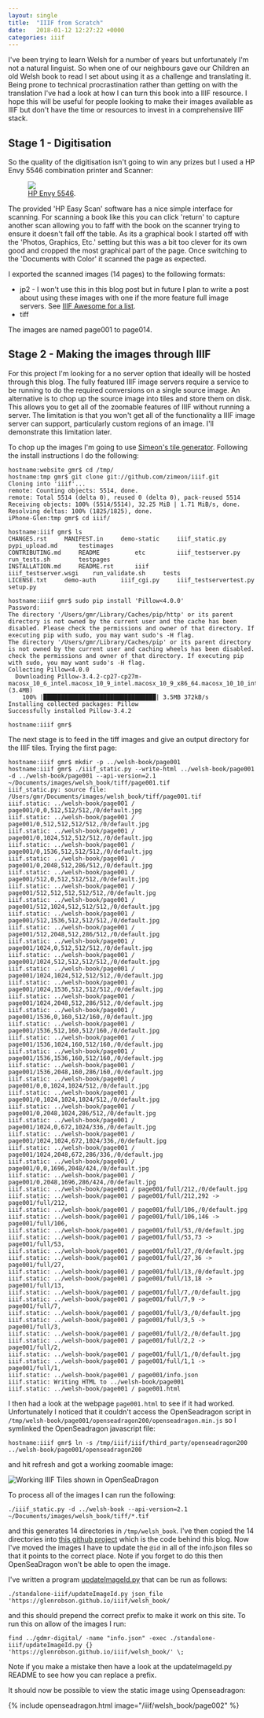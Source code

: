 ```yaml
---
layout: single
title:  "IIIF from Scratch"
date:   2018-01-12 12:27:22 +0000
categories: iiif
---
```


I've been trying to learn Welsh for a number of years but unfortunately I'm not a natural linguist. So when one of our neighbours gave our Children an old Welsh book to read I set about using it as a challenge and translating it. Being prone to technical procrastination rather than getting on with the translation I've had a look at how I can turn this book into a IIIF resource. I hope this will be useful for people looking to make their images available as IIIF but don't have the time or resources to invest in a comprehensive IIIF stack.

## Stage 1 - Digitisation

So the quality of the digitisation isn't going to win any prizes but I used a HP Envy 5546 combination printer and Scanner:

<figure>
	<a href="https://support.hp.com/us-en/product/hp-envy-5540-all-in-one-printer-series/5447939/model/5447940/drivers"><img src="/assets/images/HP-Envy-5546.jpg"></a>
	<figcaption><a href="https://support.hp.com/us-en/product/hp-envy-5540-all-in-one-printer-series/5447939/model/5447940/drivers" title="HP Envy 5546">HP Envy 5546</a>.</figcaption>
</figure>


The provided 'HP Easy Scan' software has a nice simple interface for scanning. For scanning a book like this you can click 'return' to capture another scan allowing you to faff with the book on the scanner trying to ensure it doesn't fall off the table. As its a graphical book I started off with the 'Photos, Graphics, Etc.' setting but this was a bit too clever for its own good and cropped the most graphical part of the page. Once switching to the 'Documents with Color' it scanned the page as expected.

I exported the scanned images (14 pages) to the following formats:

 * jp2 - I won't use this in this blog post but in future I plan to write a post about using these images with one if the more feature full image servers. See [IIIF Awesome for a list][awesome-image].
 * tiff

The images are named page001 to page014.

## Stage 2 - Making the images through IIIF

For this project I'm looking for a no server option that ideally will be hosted through this blog. The fully featured IIIF image servers require a service to be running to do the required conversions on a single source image. An alternative is to chop up the source image into tiles and store them on disk. This allows you to get all of the zoomable features of IIIF without running a server. The limitation is that you won't get all of the functionality a IIIF image server can support, particularly custom regions of an image. I'll demonstrate this limitation later.

To chop up the images I'm going to use [Simeon's tile generator][static-tiles]. Following the install instructions I do the following:

```
hostname:website gmr$ cd /tmp/
hostname:tmp gmr$ git clone git://github.com/zimeon/iiif.git
Cloning into 'iiif'...
remote: Counting objects: 5514, done.
remote: Total 5514 (delta 0), reused 0 (delta 0), pack-reused 5514
Receiving objects: 100% (5514/5514), 32.25 MiB | 1.71 MiB/s, done.
Resolving deltas: 100% (1825/1825), done.
iPhone-Glen:tmp gmr$ cd iiif/

hostname:iiif gmr$ ls
CHANGES.rst		MANIFEST.in		demo-static		iiif_static.py		pypi_upload.md		testimages
CONTRIBUTING.md		README			etc			iiif_testserver.py	run_tests.sh		testpages
INSTALLATION.md		README.rst		iiif			iiif_testserver.wsgi	run_validate.sh		tests
LICENSE.txt		demo-auth		iiif_cgi.py		iiif_testservertest.py	setup.py

hostname:iiif gmr$ sudo pip install 'Pillow<4.0.0'
Password:
The directory '/Users/gmr/Library/Caches/pip/http' or its parent directory is not owned by the current user and the cache has been disabled. Please check the permissions and owner of that directory. If executing pip with sudo, you may want sudo's -H flag.
The directory '/Users/gmr/Library/Caches/pip' or its parent directory is not owned by the current user and caching wheels has been disabled. check the permissions and owner of that directory. If executing pip with sudo, you may want sudo's -H flag.
Collecting Pillow<4.0.0
  Downloading Pillow-3.4.2-cp27-cp27m-macosx_10_6_intel.macosx_10_9_intel.macosx_10_9_x86_64.macosx_10_10_intel.macosx_10_10_x86_64.whl (3.4MB)
    100% |████████████████████████████████| 3.5MB 372kB/s
Installing collected packages: Pillow
Successfully installed Pillow-3.4.2

hostname:iiif gmr$
```

The next stage is to feed in the tiff images and give an output directory for the IIIF tiles. Trying the first page:

```
hostname:iiif gmr$ mkdir -p ../welsh-book/page001
hostname:iiif gmr$ ./iiif_static.py --write-html ../welsh-book/page001 -d ../welsh-book/page001 --api-version=2.1 ~/Documents/images/welsh_book/tiff/page001.tif
iiif_static.py: source file: /Users/gmr/Documents/images/welsh_book/tiff/page001.tif
iiif.static: ../welsh-book/page001 / page001/0,0,512,512/512,/0/default.jpg
iiif.static: ../welsh-book/page001 / page001/0,512,512,512/512,/0/default.jpg
iiif.static: ../welsh-book/page001 / page001/0,1024,512,512/512,/0/default.jpg
iiif.static: ../welsh-book/page001 / page001/0,1536,512,512/512,/0/default.jpg
iiif.static: ../welsh-book/page001 / page001/0,2048,512,286/512,/0/default.jpg
iiif.static: ../welsh-book/page001 / page001/512,0,512,512/512,/0/default.jpg
iiif.static: ../welsh-book/page001 / page001/512,512,512,512/512,/0/default.jpg
iiif.static: ../welsh-book/page001 / page001/512,1024,512,512/512,/0/default.jpg
iiif.static: ../welsh-book/page001 / page001/512,1536,512,512/512,/0/default.jpg
iiif.static: ../welsh-book/page001 / page001/512,2048,512,286/512,/0/default.jpg
iiif.static: ../welsh-book/page001 / page001/1024,0,512,512/512,/0/default.jpg
iiif.static: ../welsh-book/page001 / page001/1024,512,512,512/512,/0/default.jpg
iiif.static: ../welsh-book/page001 / page001/1024,1024,512,512/512,/0/default.jpg
iiif.static: ../welsh-book/page001 / page001/1024,1536,512,512/512,/0/default.jpg
iiif.static: ../welsh-book/page001 / page001/1024,2048,512,286/512,/0/default.jpg
iiif.static: ../welsh-book/page001 / page001/1536,0,160,512/160,/0/default.jpg
iiif.static: ../welsh-book/page001 / page001/1536,512,160,512/160,/0/default.jpg
iiif.static: ../welsh-book/page001 / page001/1536,1024,160,512/160,/0/default.jpg
iiif.static: ../welsh-book/page001 / page001/1536,1536,160,512/160,/0/default.jpg
iiif.static: ../welsh-book/page001 / page001/1536,2048,160,286/160,/0/default.jpg
iiif.static: ../welsh-book/page001 / page001/0,0,1024,1024/512,/0/default.jpg
iiif.static: ../welsh-book/page001 / page001/0,1024,1024,1024/512,/0/default.jpg
iiif.static: ../welsh-book/page001 / page001/0,2048,1024,286/512,/0/default.jpg
iiif.static: ../welsh-book/page001 / page001/1024,0,672,1024/336,/0/default.jpg
iiif.static: ../welsh-book/page001 / page001/1024,1024,672,1024/336,/0/default.jpg
iiif.static: ../welsh-book/page001 / page001/1024,2048,672,286/336,/0/default.jpg
iiif.static: ../welsh-book/page001 / page001/0,0,1696,2048/424,/0/default.jpg
iiif.static: ../welsh-book/page001 / page001/0,2048,1696,286/424,/0/default.jpg
iiif.static: ../welsh-book/page001 / page001/full/212,/0/default.jpg
iiif.static: ../welsh-book/page001 / page001/full/212,292 -> page001/full/212,
iiif.static: ../welsh-book/page001 / page001/full/106,/0/default.jpg
iiif.static: ../welsh-book/page001 / page001/full/106,146 -> page001/full/106,
iiif.static: ../welsh-book/page001 / page001/full/53,/0/default.jpg
iiif.static: ../welsh-book/page001 / page001/full/53,73 -> page001/full/53,
iiif.static: ../welsh-book/page001 / page001/full/27,/0/default.jpg
iiif.static: ../welsh-book/page001 / page001/full/27,36 -> page001/full/27,
iiif.static: ../welsh-book/page001 / page001/full/13,/0/default.jpg
iiif.static: ../welsh-book/page001 / page001/full/13,18 -> page001/full/13,
iiif.static: ../welsh-book/page001 / page001/full/7,/0/default.jpg
iiif.static: ../welsh-book/page001 / page001/full/7,9 -> page001/full/7,
iiif.static: ../welsh-book/page001 / page001/full/3,/0/default.jpg
iiif.static: ../welsh-book/page001 / page001/full/3,5 -> page001/full/3,
iiif.static: ../welsh-book/page001 / page001/full/2,/0/default.jpg
iiif.static: ../welsh-book/page001 / page001/full/2,2 -> page001/full/2,
iiif.static: ../welsh-book/page001 / page001/full/1,/0/default.jpg
iiif.static: ../welsh-book/page001 / page001/full/1,1 -> page001/full/1,
iiif.static: ../welsh-book/page001 / page001/info.json
iiif.static: Writing HTML to ../welsh-book/page001
iiif.static: ../welsh-book/page001 / page001.html
```

I then had a look at the webpage `page001.html` to see if it had worked. Unfortunately I noticed that it couldn't access the OpenSeadragon script in `/tmp/welsh-book/page001/openseadragon200/openseadragon.min.js` so I symlinked the OpenSeadragon javascript file:

```
hostname:iiif gmr$ ln -s /tmp/iiif/iiif/third_party/openseadragon200 ../welsh-book/page001/openseadragon200
```

and hit refresh and got a working zoomable image:

![Working IIIF Tiles shown in OpenSeaDragon](/assets/images/iiif-tiles-page001.png)

To process all of the images I can run the following:

```
./iiif_static.py -d ../welsh-book --api-version=2.1 ~/Documents/images/welsh_book/tiff/*.tif
```

and this generates 14 directories in `/tmp/welsh_book`. I've then copied the 14 directories into [this github project][iiif-welshbook] which is the code behind this blog. Now I've moved the images I have to update the `@id` in all of the info.json files so that it points to the correct place. Note if you forget to do this then OpenSeaDragon won't be able to open the image.

I've written a program [updateImageId.py][updateImage] that can be run as follows:

```
./standalone-iiif/updateImageId.py json_file 'https://glenrobson.github.io/iiif/welsh_book/
```

and this should prepend the correct prefix to make it work on this site. To run this on allow of the images I run:

```
find ../gdmr-digital/ -name "info.json" -exec ./standalone-iiif/updateImageId.py {} 'https://glenrobson.github.io/iiif/welsh_book/' \;
```

Note if you make a mistake then have a look at the updateImageId.py README to see how you can replace a prefix.

It should now be possible to view the static image using Openseadragon:

{% include openseadragon.html image="/iiif/welsh_book/page002" %}


[awesome-image]: https://github.com/IIIF/awesome-iiif#image-servers
[static-tiles]: https://github.com/zimeon/iiif/tree/master/demo-static
[iiif-welshbook]: https://github.com/glenrobson/glenrobson.github.io/tree/serverless_iiif/iiif/welsh_book
[updateImage]: https://github.com/glenrobson/iiif_stuff/blob/master/standalone-iiif/updateImageId.py
